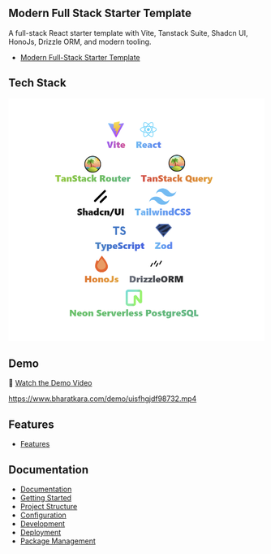 ## Modern Full Stack Starter Template
A full-stack React starter template with Vite, Tanstack Suite, Shadcn UI, HonoJs, Drizzle ORM, and modern tooling.

- [Modern Full-Stack Starter Template](https://reactvitenstack.vercel.app/)

## Tech Stack
![Tech Stack](https://github.com/KaraBharat/ReactViTenStack/blob/main/client/public/demo/9s80fsdf%3Dsdfsshjgdfh.png)

## Demo
🎥 [Watch the Demo Video](https://www.bharatkara.com/demo/uisfhgjdf98732.mp4)

https://www.bharatkara.com/demo/uisfhgjdf98732.mp4

## Features

- [Features](https://reactvitenstack.vercel.app/features)

## Documentation

- [Documentation](https://reactvitenstack.vercel.app/docs)
- [Getting Started](https://reactvitenstack.vercel.app/docs#getting-started)
- [Project Structure](https://reactvitenstack.vercel.app/docs#project-structure)
- [Configuration](https://reactvitenstack.vercel.app/docs#configuration)
- [Development](https://reactvitenstack.vercel.app/docs#development)
- [Deployment](https://reactvitenstack.vercel.app/docs#deployment)
- [Package Management](https://reactvitenstack.vercel.app/docs#package-management)
